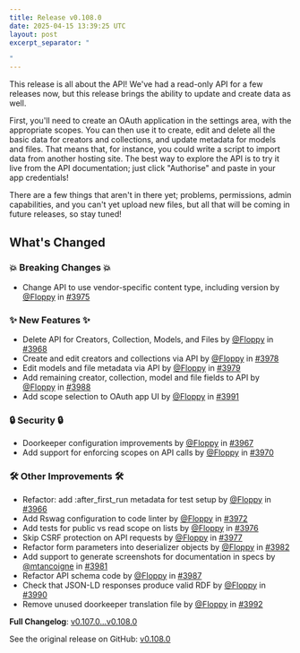 ```yaml
---
title: Release v0.108.0
date: 2025-04-15 13:39:25 UTC
layout: post
excerpt_separator: "

"
---
```

This release is all about the API! We've had a read-only API for a few releases now, but this release brings the ability to update and create data as well.

First, you'll need to create an OAuth application in the settings area, with the appropriate scopes. You can then use it to create, edit and delete all the basic data for creators and collections, and update metadata for models and files. That means that, for instance, you could write a script to import data from another hosting site. The best way to explore the API is to try it live from the API documentation; just click "Authorise" and paste in your app credentials!

There are a few things that aren't in there yet; problems, permissions, admin capabilities, and you can't yet upload new files, but all that will be coming in future releases, so stay tuned!

## What's Changed
### 💥 Breaking Changes 💥
* Change API to use vendor-specific content type, including version by [@Floppy](https://github.com/Floppy) in [#3975](https://github.com/manyfold3d/manyfold/pull/3975)
### ✨ New Features ✨
* Delete API for Creators, Collection, Models, and Files by [@Floppy](https://github.com/Floppy) in [#3968](https://github.com/manyfold3d/manyfold/pull/3968)
* Create and edit creators and collections via API by [@Floppy](https://github.com/Floppy) in [#3978](https://github.com/manyfold3d/manyfold/pull/3978)
* Edit models and file metadata via API by [@Floppy](https://github.com/Floppy) in [#3979](https://github.com/manyfold3d/manyfold/pull/3979)
* Add remaining creator, collection, model and file fields to API by [@Floppy](https://github.com/Floppy) in [#3988](https://github.com/manyfold3d/manyfold/pull/3988)
* Add scope selection to OAuth app UI by [@Floppy](https://github.com/Floppy) in [#3991](https://github.com/manyfold3d/manyfold/pull/3991)
### 🔒 Security 🔒
* Doorkeeper configuration improvements by [@Floppy](https://github.com/Floppy) in [#3967](https://github.com/manyfold3d/manyfold/pull/3967)
* Add support for enforcing scopes on API calls by [@Floppy](https://github.com/Floppy) in [#3970](https://github.com/manyfold3d/manyfold/pull/3970)
### 🛠️ Other Improvements 🛠️
* Refactor: add :after_first_run metadata for test setup by [@Floppy](https://github.com/Floppy) in [#3966](https://github.com/manyfold3d/manyfold/pull/3966)
* Add Rswag configuration to code linter by [@Floppy](https://github.com/Floppy) in [#3972](https://github.com/manyfold3d/manyfold/pull/3972)
* Add tests for public vs read scope on lists by [@Floppy](https://github.com/Floppy) in [#3976](https://github.com/manyfold3d/manyfold/pull/3976)
* Skip CSRF protection on API requests by [@Floppy](https://github.com/Floppy) in [#3977](https://github.com/manyfold3d/manyfold/pull/3977)
* Refactor form parameters into deserializer objects by [@Floppy](https://github.com/Floppy) in [#3982](https://github.com/manyfold3d/manyfold/pull/3982)
* Add support to generate screenshots for documentation in specs by [@mtancoigne](https://github.com/mtancoigne) in [#3981](https://github.com/manyfold3d/manyfold/pull/3981)
* Refactor API schema code by [@Floppy](https://github.com/Floppy) in [#3987](https://github.com/manyfold3d/manyfold/pull/3987)
* Check that JSON-LD responses produce valid RDF by [@Floppy](https://github.com/Floppy) in [#3990](https://github.com/manyfold3d/manyfold/pull/3990)
* Remove unused doorkeeper translation file by [@Floppy](https://github.com/Floppy) in [#3992](https://github.com/manyfold3d/manyfold/pull/3992)


**Full Changelog**: [v0.107.0...v0.108.0](https://github.com/manyfold3d/manyfold/compare/v0.107.0...v0.108.0)

See the original release on GitHub: [v0.108.0](https://github.com/manyfold3d/manyfold/releases/tag/v0.108.0)
